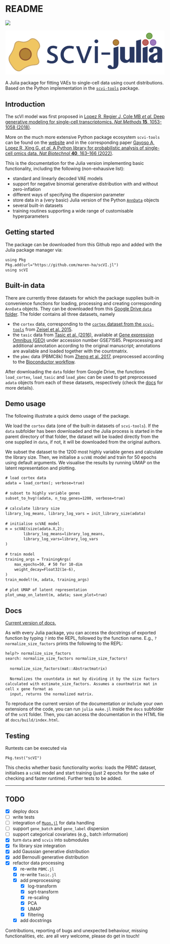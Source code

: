 # README

[![](https://img.shields.io/badge/docs-stable-blue.svg)](https://maren-ha.github.io/scVI.jl/)

![](logo/scvi-julia-logo.jpg)

A Julia package for fitting VAEs to single-cell data using count distributions. 
Based on the Python implementation in the [`scvi-tools`](https://github.com/scverse/scvi-tools) package. 

## Introduction

The scVI model was first proposed in [Lopez R, Regier J, Cole MB *et al.* Deep generative modeling for single-cell transcriptomics. *Nat Methods* **15**, 1053-1058 (2018)](https://doi.org/10.1038/s41592-018-0229-2). 

More on the much more extensive Python package ecosystem `scvi-tools` can be found on the 
[website](https://scvi-tools.org) and in the corresponding paper [Gayoso A, Lopez R, Xing G. *et al.* A Python library for probabilistic analysis of single-cell omics data. *Nat Biotechnol* **40**, 163–166 (2022)](https://doi.org/10.1038/s41587-021-01206-w). 

This is the documentation for the Julia version implementing basic functionality, including the following (non-exhausive list): 

- standard and linearly decoded VAE models 
- support for negative binomial generative distribution with and without zero-inflation 
- different ways of specifying the dispersion parameter 
- store data in a (very basic) Julia version of the Python [`AnnData`](https://anndata.readthedocs.io/en/latest/) objects 
- several built-in datasets 
- training routines supporting a wide range of customisable hyperparameters

## Getting started 

The package can be downloaded from this Github repo and added with the Julia package manager via: 

```
using Pkg 
Pkg.add(url="https://github.com/maren-ha/scVI.jl")
using scVI 
```

## Built-in data

There are currently three datasets for which the package supplies built-in convenience functions for loading, processing and creating corresponding `AnnData` objects. They can be downloaded from this [Google Drive `data` folder](https://drive.google.com/drive/folders/1JYNypxWnQhigEJ37jOiEwv7fzGW71jC8?usp=sharing). The folder contains all three datasets, namely 

 *  the `cortex` data, corresponding to the [`cortex` dataset from the `scvi-tools`](https://github.com/scverse/scvi-tools/blob/master/scvi/data/_built_in_data/_cortex.py) from [Zeisel et al. 2015](https://www.science.org/doi/10.1126/science.aaa1934).
 * the `tasic` data from [Tasic et al. (2016)](https://www.nature.com/articles/nn.4216), available at [Gene expression Omnibus (GEO)](https://www.ncbi.nlm.nih.gov/geo/) under accession number GSE71585. Preprocessing and additional annotation according to the original manuscript; annotations are available and loaded together with the countmatrix. 
 * the `pbmc` data (PBMC8k) from [Zheng et al. 2017](https://www.nature.com/articles/ncomms14049), preprocessed according to the [Bioconductor workflow](https://bioconductor.org/books/3.15/OSCA.workflows/unfiltered-human-pbmcs-10x-genomics.html).

After downloading the `data` folder from Google Drive, the functions `load_cortex`, `load_tasic` and `load_pbmc` can be used to get preprocessed `adata` objects from each of these datasets, respectively (check the [docs](https://maren-ha.github.io/scVI.jl/) for more details). 

## Demo usage

The following illustrate a quick demo usage of the package. 

We load the `cortex` data (one of the built-in datasets of `scvi-tools`). If the `data` subfolder has been downloaded and the Julia process is started in the parent directory of that folder, the dataset will be loaded directly from the one supplied in `data`, if not, it will be downloaded from the original authors.

We subset the dataset to the 1200 most highly variable genes and calculate the library size. Then, we initialise a `scVAE` model and train for 50 epochs using default arguments. We visualise the results by running UMAP on the latent representation and plotting. 

```
# load cortex data
adata = load_cortex(; verbose=true)

# subset to highly variable genes 
subset_to_hvg!(adata, n_top_genes=1200, verbose=true)

# calculate library size 
library_log_means, library_log_vars = init_library_size(adata)

# initialise scVAE model 
m = scVAE(size(adata.X,2);
        library_log_means=library_log_means,
        library_log_vars=library_log_vars
)

# train model
training_args = TrainingArgs(
    max_epochs=50, # 50 for 10-dim 
    weight_decay=Float32(1e-6),
)
train_model!(m, adata, training_args)

# plot UMAP of latent representation 
plot_umap_on_latent(m, adata; save_plot=true)
```

## Docs 

[Current version of docs.](https://maren-ha.github.io/scVI.jl/)

As with every Julia package, you can access the docstrings of exported function by typing `?` into the REPL, followed by the function name. E.g., `?normalize_size_factors` prints the following to the REPL:

```
help?> normalize_size_factors
search: normalize_size_factors normalize_size_factors!

  normalize_size_factors(mat::Abstractmatrix)

  Normalizes the countdata in mat by dividing it by the size factors calculated with estimate_size_factors. Assumes a countmatrix mat in cell x gene format as
  input, returns the normalized matrix.
```

To reproduce the current version of the documentation or include your own extensions of the code, you can run `julia make.jl` inside the `docs` subfolder of the `scVI` folder. Then, you can access the documentation in the HTML file at `docs/build/index.html`. 

## Testing 

Runtests can be executed via 

```
Pkg.test("scVI")
```

This checks whether basic functionality works: loads the PBMC dataset, initialises a `scVAE` model and start training (just 2 epochs for the sake of checking and faster runtime). Further tests to be added. 

------------
## TODO 

- [x] deploy docs
- [ ] write tests
- [ ] integration of [`Muon.jl`](https://scverse.org/Muon.jl/dev/objects/) for data handling 
- [ ] support `gene_batch` and `gene_label` dispersion 
- [ ] support categorical covariates (e.g., batch information)
- [x] turn `data` and `scvis` into submodules
- [x] fix library size integration 
- [x] add Gaussian generative distribution
- [x] add Bernoulli generative distribution 
- [x] refactor data processing
	- [x] re-write `PBMC.jl`
	- [x] re-write `Tasic.jl`
	- [x] add preprocessing: 
		- [x] log-transform 
		- [x] sqrt-transform
		- [x] re-scaling
		- [x] PCA
		- [x] UMAP 
		- [x] filtering
	- [x]  add docstrings

Contributions, reporting of bugs and unexpected behaviour, missing functionalities, etc. are all very welcome, please do get in touch!